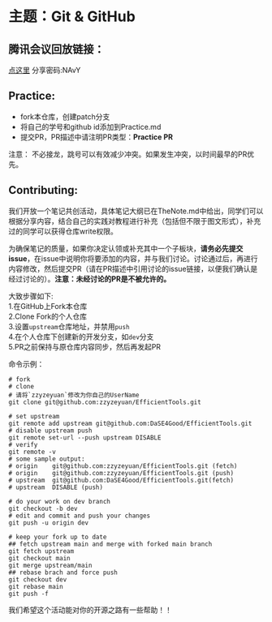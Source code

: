 # 主题：Git & GitHub

## 腾讯会议回放链接：
[点这里](https://meeting.tencent.com/user-center/shared-record-info?id=98372a52-349d-466e-8f10-970a228be8a9) 
分享密码:NAvY


## Practice:
- fork本仓库，创建patch分支
- 将自己的学号和github id添加到Practice.md
- 提交PR，PR描述中请注明PR类型：**Practice PR**

注意： 不必接龙，跳号可以有效减少冲突。如果发生冲突，以时间最早的PR优先。

## Contributing:
我们开放一个笔记共创活动，具体笔记大纲已在TheNote.md中给出，同学们可以根据分享内容，结合自己的实践对教程进行补充（包括但不限于图文形式），补充过的同学可以获得仓库write权限。 

为确保笔记的质量，如果你决定认领或补充其中一个子板块，**请务必先提交issue**，在issue中说明你将要添加的内容，并与我们讨论。讨论通过后，再进行内容修改，然后提交PR（请在PR描述中引用讨论的issue链接，以便我们确认是经过讨论的）。**注意：未经讨论的PR是不被允许的。**

大致步骤如下:  
1.在GitHub上Fork本仓库  
2.Clone Fork的个人仓库  
3.设置`upstream`仓库地址，并禁用`push`  
4.在个人仓库下创建新的开发分支，如`dev`分支  
5.PR之前保持与原仓库内容同步，然后再发起PR  

命令示例：
``` 
# fork
# clone
# 请将`zzyzeyuan`修改为你自己的UserName
git clone git@github.com:zzyzeyuan/EfficientTools.git

# set upstream
git remote add upstream git@github.com:DaSE4Good/EfficientTools.git
# disable upstream push
git remote set-url --push upstream DISABLE
# verify
git remote -v
# some sample output:
# origin	git@github.com:zzyzeyuan/EfficientTools.git (fetch)
# origin	git@github.com:zzyzeyuan/EfficientTools.git (push)
# upstream	git@github.com:DaSE4Good/EfficientTools.git(fetch)
# upstream	DISABLE (push)

# do your work on dev branch
git checkout -b dev
# edit and commit and push your changes
git push -u origin dev

# keep your fork up to date
## fetch upstream main and merge with forked main branch
git fetch upstream
git checkout main
git merge upstream/main
## rebase brach and force push
git checkout dev
git rebase main
git push -f
```

我们希望这个活动能对你的开源之路有一些帮助！！

